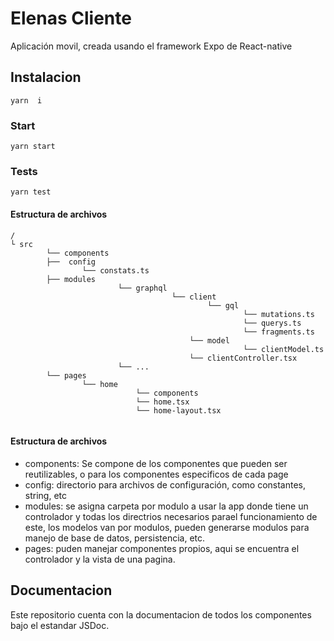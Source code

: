 # Elenas Cliente

Aplicación movil, creada usando el framework Expo de React-native

## Instalacion
```
yarn  i
```

### Start
```
yarn start
```

### Tests
```
yarn test
```

#### Estructura de archivos
```
/
└ src
		└── components
        ├──  config
				└── constats.ts
        ├── modules
						└── graphql
									└── client
											└── gql
													└── mutations.ts
													└── querys.ts
													└── fragments.ts
										└── model
													└── clientModel.ts
										└── clientController.tsx
						└── ...
        └── pages
				└── home
							└── components
							└── home.tsx
							└── home-layout.tsx
			
```


#### Estructura de archivos
- components: Se compone de los componentes que pueden ser reutilizables, o para los componentes especificos de cada page
- config: directorio para archivos de configuración, como constantes, string, etc
- modules: se asigna carpeta por modulo a usar la app donde tiene un controlador y todas los directrios necesarios parael funcionamiento de este, los modelos van por modulos, pueden generarse modulos para manejo de base de datos, persistencia, etc.
- pages: puden manejar componentes propios, aqui se encuentra el controlador y la vista de una pagina. 


## Documentacion
Este repositorio cuenta con la documentacion de todos los componentes bajo el estandar JSDoc.